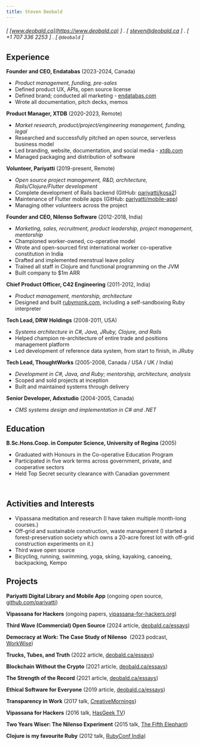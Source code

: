 ```yaml
---
title: Steven Deobald
---
```


###### [ [www.deobald.ca](https://www.deobald.ca) ] . [ steven@deobald.ca ] . [ +1 707 336 2253 ] . [ `@deobald` ]

Experience
----------

**Founder and CEO, Endatabas** (2023-2024, Canada)

- _Product management, funding, pre-sales_
- Defined product UX, APIs, open source license
- Defined brand; conducted all marketing - [endatabas.com](https://www.endatabas.com)
- Wrote all documentation, pitch decks, memos

**Product Manager, XTDB** (2020-2023, Remote)

- _Market research, product/project/engineering management, funding, legal_
- Researched and successfully pitched an open source, serverless business model
- Led branding, website, documentation, and social media - [xtdb.com](https://xtdb.com)
- Managed packaging and distribution of software

**Volunteer, Pariyatti** (2019-present, Remote)

- _Open source project management, R&D, architecture, Rails/Clojure/Flutter development_
- Complete development of Rails backend (GitHub: [pariyatti/kosa2](https://github.com/pariyatti/kosa2))
- Maintenance of Flutter mobile apps (GitHub: [pariyatti/mobile-app](https://github.com/pariyatti/mobile-app))
- Managing other volunteers across the project

**Founder and CEO, Nilenso Software** (2012-2018, India)

- _Marketing, sales, recruitment, product leadership, project management, mentorship_
- Championed worker-owned, co-operative model
- Wrote and open-sourced first international worker co-operative constitution in India
- Drafted and implemented menstrual leave policy
- Trained all staff in Clojure and functional programming on the JVM
- Built company to $1m ARR

**Chief Product Officer, C42 Engineering** (2011-2012, India)

- _Product management, mentorship, architecture_
- Designed and built [rubymonk.com](https://rubymonk.com), including a self-sandboxing Ruby interpreter

**Tech Lead, DRW Holdings** (2008-2011, USA)

- _Systems architecture in C#, Java, JRuby, Clojure, and Rails_
- Helped champion re-architecture of entire trade and positions management platform
- Led development of reference data system, from start to finish, in JRuby

**Tech Lead, ThoughtWorks** (2005-2008, Canada / USA / UK / India)

- _Development in C#, Java, and Ruby; mentorship, architecture, analysis_
- Scoped and sold projects at inception
- Built and maintained systems through delivery

**Senior Developer, Adxstudio** (2004-2005, Canada)

- _CMS systems design and implementation in C# and .NET_

Education
---------

**B.Sc.Hons.Coop. in Computer Science, University of Regina** (2005)

- Graduated with Honours in the Co-operative Education Program
- Participated in five work terms across government, private, and cooperative sectors
- Held Top Secret security clearance with Canadian government

<br/>

Activities and Interests
------------------------

- Vipassana meditation and research (I have taken multiple month-long courses.)
- Off-grid and sustainable construction, waste management (I started a forest-preservation society which owns a 20-acre forest lot with off-grid construction experiments on it.)
- Third wave open source
- Bicycling, running, swimming, yoga, skiing, kayaking, canoeing, backpacking, Kempo

Projects
--------

**Pariyatti Digital Library and Mobile App**
(ongoing open source, [github.com/pariyatti](https://github.com/pariyatti/))

**Vipassana for Hackers**
(ongoing papers, [vipassana-for-hackers.org](https://www.vipassana-for-hackers.org/))

**Third Wave (Commercial) Open Source**
(2024 article, [deobald.ca/essays](https://www.deobald.ca/essays/2024-08-13-third-wave-commercial-open-source/))

**Democracy at Work: The Case Study of Nilenso**&nbsp;
(2023 podcast, [WorkWise](https://www.workwisepod.com/episodes/democracyatwork))

**Trucks, Tubes, and Truth**
(2022 article, [deobald.ca/essays](https://www.deobald.ca/essays/2022-06-21-trucks-tubes-truth/))

**Blockchain Without the Crypto**
(2021 article, [deobald.ca/essays](https://www.deobald.ca/essays/2021-11-11-blockchain-without-crypto/))

**The Strength of the Record**
(2021 article, [deobald.ca/essays](https://www.deobald.ca/essays/2021-03-28-strength-of-the-record/))

**Ethical Software for Everyone**
(2019 article, [deobald.ca/essays](https://www.deobald.ca/essays/2019-11-28-ethical-software-for-everyone/))

**Transparency in Work**
(2017 talk, [CreativeMornings](https://www.youtube.com/watch?v=0sUMbqdHhME))

**Vipassana for Hackers**
(2016 talk, [HasGeek TV](https://www.youtube.com/watch?v=1BWYqHbF00c))

**Two Years Wiser: The Nilenso Experiment**
(2015 talk, [The Fifth Elephant](https://www.youtube.com/watch?v=b7K3E1Q_MBk))

**Clojure is my favourite Ruby**
(2012 talk, [RubyConf India](https://www.youtube.com/watch?v=PCdEbUBk6a0))
